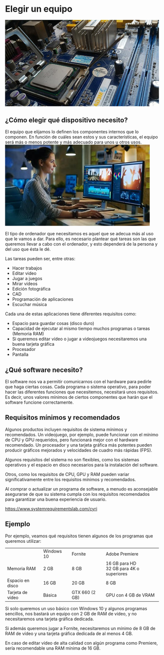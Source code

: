# Elegir un equipo

![](media/image1.jpg)

## ¿Cómo elegir qué dispositivo necesito?

El equipo que elijamos lo definen los componentes internos que lo componen. En función de cuáles sean estos y sus características, el equipo será más o menos potente y más adecuado para unos u otros usos.![](media/image2.png)

El tipo de ordenador que necesitamos es aquel que se adecua más al uso que le vamos a dar. Para ello, es necesario plantear qué tareas son las que queremos llevar a cabo con el ordenador, y esto dependerá de la persona y del uso que ésta le dé.

Las tareas pueden ser, entre otras:

- Hacer trabajos
- Editar video
- Jugar a juegos
- Mirar vídeos
- Edición fotográfica
- CAD
- Programación de aplicaciones
- Escuchar música

Cada una de estas aplicaciones tiene diferentes requisitos como:

- Espacio para guardar cosas (disco duro)
- Capacidad de ejecutar al mismo tiempo muchos programas o tareas (Memoria RAM)
- Si queremos editar vídeo o jugar a videojuegos necesitaremos una buena tarjeta gráfica
- Procesador
- Pantalla

## ¿Qué software necesito?

El software nos va a permitir comunicarnos con el hardware para pedirle que haga ciertas cosas. Cada programa o sistema operativo, para poder hacer las diferentes funciones que necesitemos, necesitará unos requisitos. Es decir, unos valores mínimos de ciertos componentes que harán que el software funcione correctamente.

## Requisitos mínimos y recomendados

Algunos productos incluyen requisitos de sistema mínimos y recomendados. Un videojuego, por ejemplo, puede funcionar con el mínimo de CPU y GPU requeridos, pero funcionará mejor con el hardware recomendado. Un procesador y una tarjeta gráfica más potentes pueden producir gráficos mejorados y velocidades de cuadro más rápidas (FPS).

Algunos requisitos del sistema no son flexibles, como los sistemas operativos y el espacio en disco necesarios para la instalación del software.

Otros, como los requisitos de CPU, GPU y RAM pueden variar significativamente entre los requisitos mínimos y recomendados.

Al comprar o actualizar un programa de software, a menudo es aconsejable asegurarse de que su sistema cumpla con los requisitos recomendados para garantizar una buena experiencia de usuario.

https://www.systemrequirementslab.com/cyri

## Ejemplo

Por ejemplo, veamos qué requisitos tienen algunos de los programas que queremos utilizar:

<table id="table1">
<tr>
<td></td>
<td>Windows 10</td>
<td>Fornite</td>
<td>Adobe Premiere</td>
</tr>
<tr>
<td>Memoria RAM</td>
<td>2 GB</td>
<td>8 GB</td>
<td>16 GB para HD<br>32 GB para 4K o superiores</td>
</tr>
<tr>
<td>Espacio en disco</td>
<td>16 GB</td>
<td>20 GB</td>
<td>8 GB</td>
</tr>
<tr>
<td>Tarjeta de vídeo</td>
<td>Básica</td>
<td>GTX 660 (2 GB)</td>
<td>GPU con 4 GB de VRAM</td>
</tr>
</table>

Si solo queremos un uso básico con Windows 10 y algunos programas sencillos, nos bastará un equipo con 2 GB de RAM de vídeo, y no necesitaremos una tarjeta gráfica dedicada.

Si además queremos jugar a Fornite, necesitaremos un mínimo de 8 GB de RAM de vídeo y una tarjeta gráfica dedicada de al menos 4 GB.

En caso de editar vídeo de alta calidad con algún programa como Premiere, sería recomendable una RAM mínima de 16 GB.